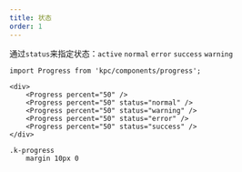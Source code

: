 ```yaml
---
title: 状态
order: 1
---
```


通过`status`来指定状态：`active` `normal` `error` `success` `warning`

```vdt
import Progress from 'kpc/components/progress';

<div>
    <Progress percent="50" />
    <Progress percent="50" status="normal" />
    <Progress percent="50" status="warning" />
    <Progress percent="50" status="error" />
    <Progress percent="50" status="success" />
</div>
```

```styl
.k-progress
    margin 10px 0
```
